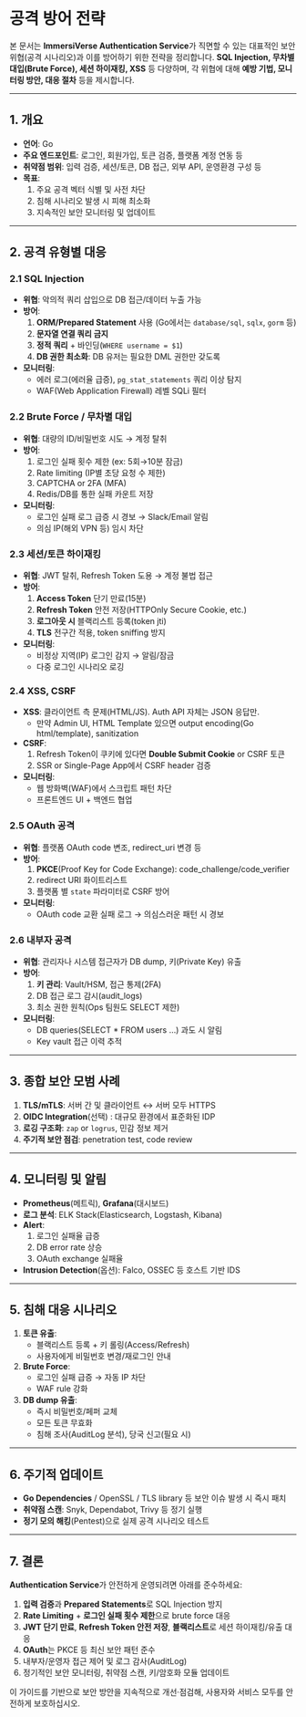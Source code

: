# 공격 방어 전략

본 문서는 **ImmersiVerse Authentication Service**가 직면할 수 있는 대표적인 보안 위협(공격 시나리오)과 이를 방어하기 위한 전략을 정리합니다. **SQL Injection, 무차별 대입(Brute Force), 세션 하이재킹, XSS** 등 다양하며, 각 위협에 대해 **예방 기법, 모니터링 방안, 대응 절차** 등을 제시합니다.

---

## 1. 개요

- **언어**: Go  
- **주요 엔드포인트**: 로그인, 회원가입, 토큰 검증, 플랫폼 계정 연동 등  
- **취약점 범위**: 입력 검증, 세션/토큰, DB 접근, 외부 API, 운영환경 구성 등  
- **목표**:
  1. 주요 공격 벡터 식별 및 사전 차단  
  2. 침해 시나리오 발생 시 피해 최소화  
  3. 지속적인 보안 모니터링 및 업데이트

---

## 2. 공격 유형별 대응

### 2.1 SQL Injection

- **위협**: 악의적 쿼리 삽입으로 DB 접근/데이터 누출 가능  
- **방어**:
  1. **ORM/Prepared Statement** 사용 (Go에서는 `database/sql`, `sqlx`, `gorm` 등)  
  2. **문자열 연결 쿼리 금지**  
  3. **정적 쿼리** + 바인딩(`WHERE username = $1`)  
  4. **DB 권한 최소화**: DB 유저는 필요한 DML 권한만 갖도록  
- **모니터링**:  
  - 에러 로그(에러율 급증), `pg_stat_statements` 쿼리 이상 탐지  
  - WAF(Web Application Firewall) 레벨 SQLi 필터

### 2.2 Brute Force / 무차별 대입

- **위협**: 대량의 ID/비밀번호 시도 → 계정 탈취  
- **방어**:
  1. 로그인 실패 횟수 제한 (ex: 5회→10분 잠금)  
  2. Rate limiting (IP별 초당 요청 수 제한)  
  3. CAPTCHA or 2FA (MFA)  
  4. Redis/DB를 통한 실패 카운트 저장  
- **모니터링**:
  - 로그인 실패 로그 급증 시 경보 → Slack/Email 알림  
  - 의심 IP(해외 VPN 등) 임시 차단

### 2.3 세션/토큰 하이재킹

- **위협**: JWT 탈취, Refresh Token 도용 → 계정 불법 접근  
- **방어**:
  1. **Access Token** 단기 만료(15분)  
  2. **Refresh Token** 안전 저장(HTTPOnly Secure Cookie, etc.)  
  3. **로그아웃 시** 블랙리스트 등록(token jti)  
  4. **TLS** 전구간 적용, token sniffing 방지  
- **모니터링**:
  - 비정상 지역(IP) 로그인 감지 → 알림/잠금  
  - 다중 로그인 시나리오 로깅

### 2.4 XSS, CSRF

- **XSS**: 클라이언트 측 문제(HTML/JS). Auth API 자체는 JSON 응답만.  
  - 만약 Admin UI, HTML Template 있으면 output encoding(Go html/template), sanitization  
- **CSRF**:
  1. Refresh Token이 쿠키에 있다면 **Double Submit Cookie** or CSRF 토큰  
  2. SSR or Single-Page App에서 CSRF header 검증  
- **모니터링**:
  - 웹 방화벽(WAF)에서 스크립트 패턴 차단  
  - 프론트엔드 UI + 백엔드 협업

### 2.5 OAuth 공격

- **위협**: 플랫폼 OAuth code 변조, redirect_uri 변경 등  
- **방어**:
  1. **PKCE**(Proof Key for Code Exchange): code_challenge/code_verifier  
  2. redirect URI 화이트리스트  
  3. 플랫폼 별 `state` 파라미터로 CSRF 방어  
- **모니터링**:
  - OAuth code 교환 실패 로그 → 의심스러운 패턴 시 경보

### 2.6 내부자 공격

- **위협**: 관리자나 시스템 접근자가 DB dump, 키(Private Key) 유출  
- **방어**:
  1. **키 관리**: Vault/HSM, 접근 통제(2FA)  
  2. DB 접근 로그 감시(audit_logs)  
  3. 최소 권한 원칙(Ops 팀원도 SELECT 제한)  
- **모니터링**:
  - DB queries(SELECT * FROM users …) 과도 시 알림  
  - Key vault 접근 이력 추적

---

## 3. 종합 보안 모범 사례

1. **TLS/mTLS**: 서버 간 및 클라이언트 ↔ 서버 모두 HTTPS  
2. **OIDC Integration**(선택) : 대규모 환경에서 표준화된 IDP  
3. **로깅 구조화**: `zap` or `logrus`, 민감 정보 제거  
4. **주기적 보안 점검**: penetration test, code review

---

## 4. 모니터링 및 알림

- **Prometheus**(메트릭), **Grafana**(대시보드)  
- **로그 분석**: ELK Stack(Elasticsearch, Logstash, Kibana)  
- **Alert**:
  1. 로그인 실패율 급증  
  2. DB error rate 상승  
  3. OAuth exchange 실패율  
- **Intrusion Detection**(옵션): Falco, OSSEC 등 호스트 기반 IDS

---

## 5. 침해 대응 시나리오

1. **토큰 유출**:
   - 블랙리스트 등록 + 키 롤링(Access/Refresh)  
   - 사용자에게 비밀번호 변경/재로그인 안내  
2. **Brute Force**:
   - 로그인 실패 급증 → 자동 IP 차단  
   - WAF rule 강화  
3. **DB dump 유출**:
   - 즉시 비밀번호/페퍼 교체  
   - 모든 토큰 무효화  
   - 침해 조사(AuditLog 분석), 당국 신고(필요 시)

---

## 6. 주기적 업데이트

- **Go Dependencies** / OpenSSL / TLS library 등 보안 이슈 발생 시 즉시 패치  
- **취약점 스캔**: Snyk, Dependabot, Trivy 등 정기 실행  
- **정기 모의 해킹**(Pentest)으로 실제 공격 시나리오 테스트

---

## 7. 결론

**Authentication Service**가 안전하게 운영되려면 아래를 준수하세요:

1. **입력 검증**과 **Prepared Statements**로 SQL Injection 방지  
2. **Rate Limiting** + **로그인 실패 횟수 제한**으로 brute force 대응  
3. **JWT 단기 만료**, **Refresh Token 안전 저장**, **블랙리스트**로 세션 하이재킹/유출 대응  
4. **OAuth**는 PKCE 등 최신 보안 패턴 준수  
5. 내부자/운영자 접근 제어 및 로그 감사(AuditLog)  
6. 정기적인 보안 모니터링, 취약점 스캔, 키/암호화 모듈 업데이트

이 가이드를 기반으로 보안 방안을 지속적으로 개선·점검해, 사용자와 서비스 모두를 안전하게 보호하십시오.